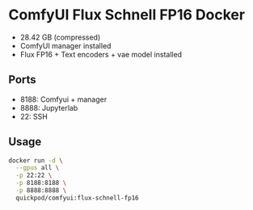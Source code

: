 # ComfyUI Flux Schnell FP16 Docker
- 28.42 GB (compressed)
- ComfyUI manager installed
- Flux FP16 + Text encoders + vae model installed

## Ports
- 8188: Comfyui + manager
- 8888: Jupyterlab
- 22: SSH

## Usage

```bash
docker run -d \
  --gpus all \
  -p 22:22 \
  -p 8188:8188 \
  -p 8888:8888 \
  quickpod/comfyui:flux-schnell-fp16
```